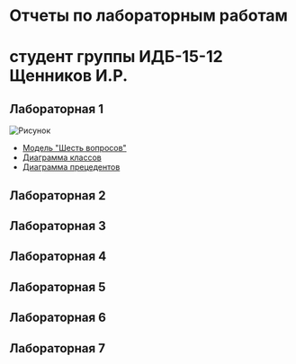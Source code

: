 # Отчеты по лабораторным работам
# студент группы ИДБ-15-12 Щенников И.Р.

## Лабораторная 1
![Рисунок](https://github.com/proff1337q/is.github.io/blob/master/LR1/SixQuestionsModel.png?raw=true)
* [Модель "Шесть вопросов"](https://github.com/proff1337q/is.github.io/blob/master/LR1/SixQuestionsDiagram.rsf)
* [Диаграмма классов](https://github.com/proff1337q/is.github.io/blob/master/LR1/ClassesDiagram)
* [Диаграмма прецедентов](https://github.com/proff1337q/is.github.io/blob/master/LR1/UseCaseDiagram)
## Лабораторная 2

## Лабораторная 3

## Лабораторная 4

## Лабораторная 5

## Лабораторная 6

## Лабораторная 7
